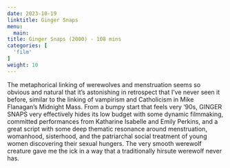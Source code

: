```yaml
---
date: 2023-10-19
linktitle: Ginger Snaps
menu:
  main:
title: Ginger Snaps (2000) - 108 mins
categories: [
  'film'
]
weight: 10
---
```


The metaphorical linking of werewolves and menstruation seems so obvious and natural that it’s astonishing in retrospect that I’ve never seen it before, similar to the linking of vampirism and Catholicism in Mike Flanagan’s Midnight Mass. From a bumpy start that feels very ‘90s, GINGER SNAPS very effectively hides its low budget with some dynamic filmmaking, committed performances from Katharine Isabelle and Emily Perkins, and a great script with some deep thematic resonance around menstruation, womanhood, sisterhood, and the patriarchal social treatment of young women discovering their sexual hungers. The very smooth werewolf creature gave me the ick in a way that a traditionally hirsute werewolf never has.
